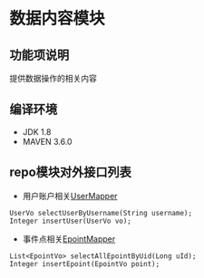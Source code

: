 # 数据内容模块

## 功能项说明
提供数据操作的相关内容

## 编译环境
- JDK 1.8
- MAVEN 3.6.0

## repo模块对外接口列表

* 用户账户相关[UserMapper](./src/main/java/com/zwp/travelmemories/repo/mybatis/mappers/UserMapper.java)

```
UserVo selectUserByUsername(String username);
Integer insertUser(UserVo vo);
```

* 事件点相关[EpointMapper](./src/main/java/com/zwp/travelmemories/repo/mybatis/mappers/EpointMapper.java)

```
List<EpointVo> selectAllEpointByUid(Long uId);
Integer insertEpoint(EpointVo point);
```